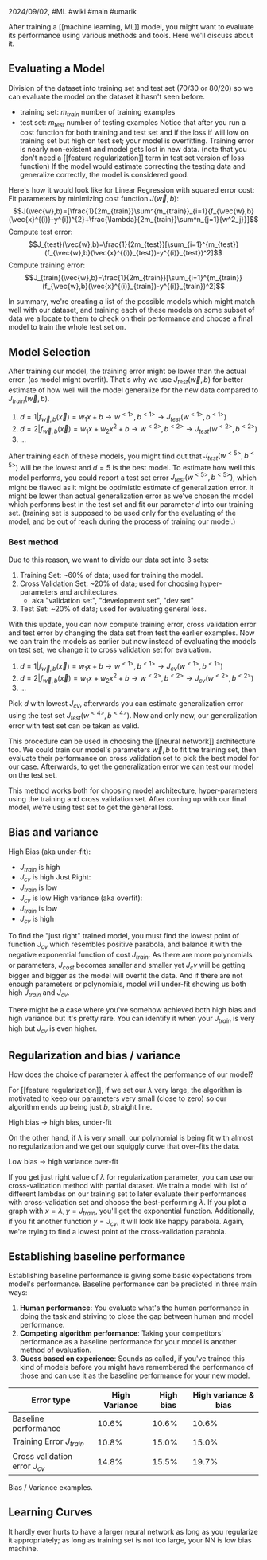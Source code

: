 2024/09/02, #ML #wiki #main #umarik 

After training a [[machine learning, ML]] model, you might want to evaluate its performance using various methods and tools. Here we'll discuss about it. 
## Evaluating a Model
Division of the dataset into training set and test set (70/30 or 80/20) so we can evaluate the model on the dataset it hasn't seen before.
- training set: $m_{train}$ number of training examples
- test set: $m_{test}$ number of testing examples
Notice that after you run a cost function for both training and test set and if the loss if will low on training set but high on test set; your model is overfitting. Training error is nearly non-existent and model gets lost in new data.  (note that you don't need a [[feature regularization]] term in test set version of loss function) If the model would estimate correcting the testing data and generalize correctly, the model is considered good.

Here's how it would look like for Linear Regression with squared error cost:
Fit parameters by minimizing cost function $J(\vec{w},b)$:
$$J(\vec{w},b)=[\frac{1}{2m_{train}}\sum^{m_{train}}_{i=1}{f_{\vec{w},b}(\vec{x}^{(i)}-y^{i})^{2}+\frac{\lambda}{2m_{train}}\sum^n_{j=1}{w^2_j}}]$$
Compute test error:
$$J_{test}(\vec{w},b)=\frac{1}{2m_{test}}[\sum_{i=1}^{m_{test}}(f_{\vec{w},b}(\vec{x}^{(i)}_{test})-y^{(i)}_{test})^2]$$
Compute training error:
$$J_{train}(\vec{w},b)=\frac{1}{2m_{train}}[\sum_{i=1}^{m_{train}}(f_{\vec{w},b}(\vec{x}^{(i)}_{train})-y^{(i)}_{train})^2]$$

In summary, we're creating a list of the possible models which might match well with our dataset, and training each of these models on some subset of data we allocate to them to check on their performance and choose a final model to train the whole test set on.
## Model Selection
After training our model, the training error might be lower than the actual error. (as model might overfit). That's why we use $J_{test}(\vec{w},b)$ for better estimate of how well will the model generalize for the new data compared to $J_{train}(\vec{w},b)$. 

1. $d=1|f_{\vec{w},b}(\vec{x})=w_1x+b \rightarrow w^{<1>},b^{<1>} \rightarrow J_{test}(w^{<1>},b^{<1>})$
2. $d=2|f_{\vec{w},b}(\vec{x})=w_1x+w_2x^2+b \rightarrow w^{<2>},b^{<2>} \rightarrow J_{test}(w^{<2>},b^{<2>})$
3. $...$

After training each of these models, you might find out that $J_{test}(w^{<5>},b^{<5>})$ will be the lowest and $d=5$ is the best model. To estimate how well this model performs, you could report a test set error $J_{test}(w^{<5>},b^{<5>})$, which might be flawed as it might be optimistic estimate of generalization error. It might be lower than actual generalization error as we've chosen the model which performs best in the test set and fit our parameter $d$ into our training set. (training set is supposed to be used only for the evaluating of the model, and be out of reach during the process of training our model.)
### Best method
Due to this reason, we want to divide our data set into 3 sets:
1. Training Set: ~60% of data; used for training the model.
2. Cross Validation Set: ~20% of data; used for choosing hyper-parameters and architectures.
	- aka "validation set", "development set", "dev set"
3. Test Set:  ~20% of data; used for evaluating general loss.

With this update, you can now compute training error, cross validation error and test error by changing the data set from test the earlier examples.  Now we can train the models as earlier but now instead of evaluating the models on test set, we change it to cross validation set for evaluation.
1. $d=1|f_{\vec{w},b}(\vec{x})=w_1x+b \rightarrow w^{<1>},b^{<1>} \rightarrow J_{cv}(w^{<1>},b^{<1>})$
2. $d=2|f_{\vec{w},b}(\vec{x})=w_1x+w_2x^2+b \rightarrow w^{<2>},b^{<2>} \rightarrow J_{cv}(w^{<2>},b^{<2>})$
3. $...$

Pick $d$ with lowest $J_{cv}$, afterwards you can estimate generalization error using the test set $J_{test}(w^{<4>},b^{<4>})$. Now and only now, our generalization error with test set can be taken as valid.

This procedure can be used in choosing the [[neural network]] architecture too. We could train our model's parameters $\vec{w},b$ to fit the training set, then evaluate their performance on cross validation set to pick the best model for our case. Afterwards, to get the generalization error we can test our model on the test set. 

This method works both for choosing model architecture, hyper-parameters using the training and cross validation set. After coming up with our final model, we're using test set to get the general loss.
## Bias and variance
High Bias (aka under-fit): 
- $J_{train}$ is high
- $J_{cv}$ is high
Just Right:
- $J_{train}$ is low
- $J_{cv}$ is low
High variance (aka overfit):
- $J_{train}$ is low
- $J_{cv}$ is high

To find the "just right" trained model, you must find the lowest point of function $J_{cv}$ which resembles positive parabola, and balance it with the negative exponential function of cost $J_{train}$. As there are more polynomials or parameters, $J_{cost}$ becomes smaller and smaller yet $J_cv$ will be getting bigger and bigger as the model will overfit the data. And if there are not enough parameters or polynomials, model will under-fit showing us both high $J_{train}$ and $J_{cv}$.

There might be a case where you've somehow achieved both high bias and high variance but it's pretty rare. You can identify it when your $J_{train}$ is very high but $J_{cv}$ is even higher.
## Regularization and bias / variance
How does the choice of parameter $\lambda$ affect the performance of our model?

For [[feature regularization]], if we set our $\lambda$ very large, the algorithm is motivated to keep our parameters very small (close to zero) so our algorithm ends up being just $b$, straight line.

High bias $\rightarrow$ high bias, under-fit

On the other hand, if $\lambda$ is very small, our polynomial is being fit with almost no regularization and we get our squiggly curve that over-fits the data.

Low bias $\rightarrow$ high variance over-fit

If you get just right value of $\lambda$ for regularization parameter, you can use our cross-validation method with partial dataset. We train a model with list of different lambdas on our training set to later evaluate their performances with cross-validation set and choose the best-performing $\lambda$. If you plot a graph with $x=\lambda,y=J_{train}$, you'll get the exponential function. Additionally, if you fit another function $y=J_{cv}$, it will look like happy parabola. Again, we're trying to find a lowest point of the cross-validation parabola.
## Establishing baseline performance
Establishing baseline performance is giving some basic expectations from model's performance. Baseline performance can be predicted in three main ways:
1. **Human performance**: You evaluate what's the human performance in doing the task and striving to close the gap between human and model performance.
2. **Competing algorithm performance**: Taking your competitors' performance as a baseline performance for your model is another method of evaluation.
3. **Guess based on experience**: Sounds as called, if you've trained this kind of models before you might have remembered the performance of those and can use it as the baseline performance for your new model.

| Error type                      | High Variance | High bias | High variance & bias |
| ------------------------------- | ------------- | --------- | -------------------- |
| Baseline performance            | 10.6%         | 10.6%     | 10.6%                |
| Training Error $J_{train}$      | 10.8%         | 15.0%     | 15.0%                |
| Cross validation error $J_{cv}$ | 14.8%         | 15.5%     | 19.7%                |
Bias / Variance examples.
## Learning Curves
It hardly ever hurts to have a larger neural network as long as you regularize it appropriately; as long as training set is not too large, your NN is low bias machine.